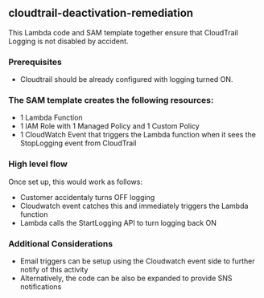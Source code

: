 ## cloudtrail-deactivation-remediation

This Lambda code and SAM template together ensure that CloudTrail Logging is not disabled by accident.

### Prerequisites
- Cloudtrail should be already configured with logging turned ON.


### The SAM template creates the following resources:
- 1 Lambda Function 
- 1 IAM Role with 1 Managed Policy and 1 Custom Policy
- 1 CloudWatch Event that triggers the Lambda function when it sees the StopLogging event from CloudTrail


### High level flow
Once set up, this would work as follows:

- Customer accidentaly turns OFF logging 
- Cloudwatch event catches this and immediately triggers the Lambda function 
- Lambda calls the StartLogging API to turn logging back ON


### Additional Considerations

- Email triggers can be setup using the Cloudwatch event side to further notify of this activity
- Alternatively, the code can be also be expanded to provide SNS notifications